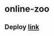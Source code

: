 # online-zoo

## Deploy [link](https://almondchips.github.io/online-zoo/online-zoo/pages/donate/index.html)
